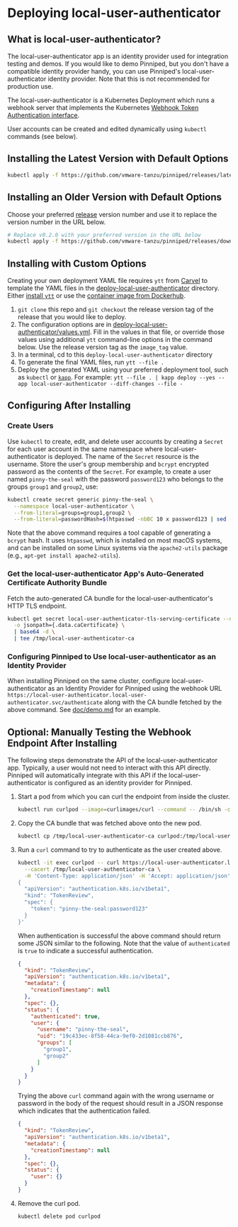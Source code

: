 # Deploying local-user-authenticator

## What is local-user-authenticator?

The local-user-authenticator app is an identity provider used for integration testing and demos.
If you would like to demo Pinniped, but you don't have a compatible identity provider handy,
you can use Pinniped's local-user-authenticator identity provider. Note that this is not recommended for
production use.

The local-user-authenticator is a Kubernetes Deployment which runs a webhook server that implements the Kubernetes
[Webhook Token Authentication interface](https://kubernetes.io/docs/reference/access-authn-authz/authentication/#webhook-token-authentication).

User accounts can be created and edited dynamically using `kubectl` commands (see below).

## Installing the Latest Version with Default Options

```bash
kubectl apply -f https://github.com/vmware-tanzu/pinniped/releases/latest/download/install-local-user-authenticator.yaml
```

## Installing an Older Version with Default Options

Choose your preferred [release](https://github.com/vmware-tanzu/pinniped/releases) version number
and use it to replace the version number in the URL below.

```bash
# Replace v0.2.0 with your preferred version in the URL below
kubectl apply -f https://github.com/vmware-tanzu/pinniped/releases/download/v0.2.0/install-local-user-authenticator.yaml
```

## Installing with Custom Options

Creating your own deployment YAML file requires `ytt` from [Carvel](https://carvel.dev/) to template the YAML files
in the [deploy-local-user-authenticator](../deploy-local-user-authenticator) directory.
Either [install `ytt`](https://get-ytt.io/) or use the [container image from Dockerhub](https://hub.docker.com/r/k14s/image/tags).

1. `git clone` this repo and `git checkout` the release version tag of the release that you would like to deploy.
1. The configuration options are in [deploy-local-user-authenticator/values.yml](values.yaml).
   Fill in the values in that file, or override those values using additional `ytt` command-line options in
   the command below. Use the release version tag as the `image_tag` value.
2. In a terminal, cd to this `deploy-local-user-authenticator` directory
3. To generate the final YAML files, run `ytt --file .`
4. Deploy the generated YAML using your preferred deployment tool, such as `kubectl` or [`kapp`](https://get-kapp.io/).
   For example: `ytt --file . | kapp deploy --yes --app local-user-authenticator --diff-changes --file -`

## Configuring After Installing

### Create Users

Use `kubectl` to create, edit, and delete user accounts by creating a `Secret` for each user account in the same
namespace where local-user-authenticator is deployed.  The name of the `Secret` resource is the username.
Store the user's group membership and `bcrypt` encrypted password as the contents of the `Secret`.
For example, to create a user named `pinny-the-seal` with the password `password123`
who belongs to the groups `group1` and `group2`, use:

```bash
kubectl create secret generic pinny-the-seal \
  --namespace local-user-authenticator \
  --from-literal=groups=group1,group2 \
  --from-literal=passwordHash=$(htpasswd -nbBC 10 x password123 | sed -e "s/^x://")
```

Note that the above command requires a tool capable of generating a `bcrypt` hash. It uses `htpasswd`,
which is installed on most macOS systems, and can be
installed on some Linux systems via the `apache2-utils` package (e.g., `apt-get install apache2-utils`).

### Get the local-user-authenticator App's Auto-Generated Certificate Authority Bundle

Fetch the auto-generated CA bundle for the local-user-authenticator's HTTP TLS endpoint.

```bash
kubectl get secret local-user-authenticator-tls-serving-certificate --namespace local-user-authenticator \
  -o jsonpath={.data.caCertificate} \
  | base64 -d \
  | tee /tmp/local-user-authenticator-ca
```

### Configuring Pinniped to Use local-user-authenticator as an Identity Provider

When installing Pinniped on the same cluster, configure local-user-authenticator as an Identity Provider for Pinniped
using the webhook URL `https://local-user-authenticator.local-user-authenticator.svc/authenticate`
along with the CA bundle fetched by the above command. See [doc/demo.md](../doc/demo.md) for an example.

## Optional: Manually Testing the Webhook Endpoint After Installing

The following steps demonstrate the API of the local-user-authenticator app. Typically, a user would not need to
interact with this API directly. Pinniped will automatically integrate with this API if the local-user-authenticator
is configured as an identity provider for Pinniped.

  1. Start a pod from which you can curl the endpoint from inside the cluster.

      ```bash
      kubectl run curlpod --image=curlimages/curl --command -- /bin/sh -c "while true; do echo hi; sleep 120; done"
      ```

  1. Copy the CA bundle that was fetched above onto the new pod.

      ```bash
      kubectl cp /tmp/local-user-authenticator-ca curlpod:/tmp/local-user-authenticator-ca
      ```

  1. Run a `curl` command to try to authenticate as the user created above.

      ```bash
      kubectl -it exec curlpod -- curl https://local-user-authenticator.local-user-authenticator.svc/authenticate \
        --cacert /tmp/local-user-authenticator-ca \
        -H 'Content-Type: application/json' -H 'Accept: application/json' -d '
      {
        "apiVersion": "authentication.k8s.io/v1beta1",
        "kind": "TokenReview",
        "spec": {
          "token": "pinny-the-seal:password123"
        }
      }'
      ```

      When authentication is successful the above command should return some JSON similar to the following.
      Note that the value of `authenticated` is `true` to indicate a successful authentication.

      ```json
      {
        "kind": "TokenReview",
        "apiVersion": "authentication.k8s.io/v1beta1",
        "metadata": {
          "creationTimestamp": null
        },
        "spec": {},
        "status": {
          "authenticated": true,
          "user": {
            "username": "pinny-the-seal",
            "uid": "19c433ec-8f58-44ca-9ef0-2d1081ccb876",
            "groups": [
              "group1",
              "group2"
            ]
          }
        }
      }
      ```

      Trying the above `curl` command again with the wrong username or password in the body of the request
      should result in a JSON response which indicates that the authentication failed.

      ```json
      {
        "kind": "TokenReview",
        "apiVersion": "authentication.k8s.io/v1beta1",
        "metadata": {
          "creationTimestamp": null
        },
        "spec": {},
        "status": {
          "user": {}
        }
      }
      ```

  1. Remove the curl pod.

      ```bash
      kubectl delete pod curlpod
      ```
